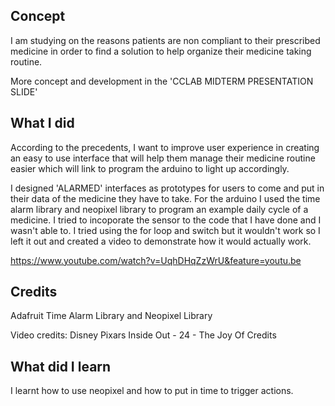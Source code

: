 ## Concept

I am studying on the reasons patients are non compliant to their prescribed medicine in order to find a solution to help organize their medicine taking routine. 

More concept and development in the 'CCLAB MIDTERM PRESENTATION SLIDE'

## What I did 

According to the precedents, I want to improve user experience in creating an easy to use interface that will help them manage their medicine routine easier which will link to program the arduino to light up accordingly. 

I designed 'ALARMED' interfaces as prototypes for users to come and put in their data of the medicine they have to take. For the arduino I used the time alarm library and neopixel library to program an example daily cycle of a medicine. I tried to incoporate the sensor to the code that I have done and I wasn't able to. I tried using the for loop and switch but it wouldn't work so I left it out and created a video to demonstrate how it would actually work. 

https://www.youtube.com/watch?v=UqhDHqZzWrU&feature=youtu.be

## Credits 

Adafruit Time Alarm Library and Neopixel Library 

Video credits: Disney Pixars Inside Out - 24 - The Joy Of Credits

## What did I learn

I learnt how to use neopixel and how to put in time to trigger actions. 